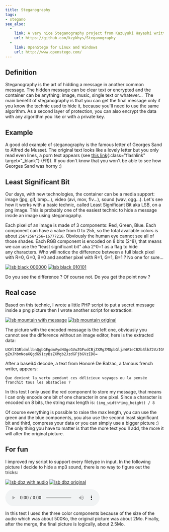 ```yaml
---
title: Steganography
tags:
- stegano
see_also:
  -
    link: A very nice Steganography project from Kazuyuki Hayashi written in PHP
    url: https://github.com/kzykhys/Steganography
  -
    link: OpenStego for Linux and Windows
    url: http://www.openstego.com/
---
```

## Definition

Steganography is the art of hidding a message in another common message. 
The hidden message can be clear text or encrypted and the container can be anything: image, music, single text or whatever... 
The main benefit of steganography is that you can get the final message only if you know the technic used to hide it, because you'll need to use the same algorithm. 
As a second layer of protection, you can also encrypt the data with any algorithm you like or with a private key.

<!--more-->

## Example

A good old example of steganography is the famous letter of Georges Sand to Alfred de Musset. 
The original text looks like a lovely letter but you only read even lines, a porn text appears (see [this link](http://5ko.free.fr/fr/sand.html){:class="flashlink" target="_blank"} (FR)). 
If you don't know that you won't be able to see how Georges Sand was horny :)

## Least Significant Bit

Our days, with new technologies, the container can be a media support: image (jpg, gif, bmp...), video (avi, mov, flv...), sound (wav, ogg...). 
Let's see how it works with a basic technic, called Least Significant Bit aka LSB, on a png image. 
This is probably one of the easiest technic to hide a message inside an image using steganogaphy.

Each pixel of an image is made of 3 components: Red, Green, Blue. Each component can have a value from 0 to 255, so the total available colors is about `256*256*256=16777216`. 
Obviously the human eye cannot see all of those shades. 
Each RGB component is encoded on 8 bits (2^8), that means we can use the "least significant bit" aka 2^0=1 as a flag to hide any characters. 
Who will notice the difference between a full black pixel with R=0, G=0, B=0 and another pixel with R=1, G=1, B=1 ? No one for sure...

[![lsb black 000000](/images/lsb-black-000000.png)](/images/lsb-black-000000.png)
[![lsb black 010101](/images/lsb-black-010101.png)](/images/lsb-black-010101.png)

Do you see the difference ? Of course not. Do you get the point now ?

## Real case

Based on this technic, I wrote a little PHP script to put a secret message inside a png picture then I wrote another script for extraction:

[![lsb mountain with message](/images/lsb-mountain-message.png)](/images/lsb-mountain-message.png)
[![lsb mountain original](/images/lsb-mountain-empty.png)](/images/lsb-mountain-empty.png)

The picture with the encoded message is the left one, obviously you cannot see the difference without an image editor, here is the extracted data:

```
UXVlIGRldmllbnQgbGEgdmVydHUgcGVuZGFudCBjZXMgZMOpbGljaWV1eCB2b3lhZ2VzIG91IGxhIHBlbnPDqWU
gZnJhbmNoaXQgdG91cyBsZXMgb2JzdGFjbGVzID8=
```

After a base64 decode, a text from Honoré De Balzac, a famous french writer, appears:

`Que devient la vertu pendant ces délicieux voyages ou la pensée franchit tous les obstacles ?`

In this test I only used the red component to store my message, that means I can only encode one bit of one character in one pixel. 
Since a character is encoded on 8 bits, the string max length is:
`(img_width*img_height) / 8`

Of course everything is possible to raise the max length, you can use the green and the blue components, you also use the second least significant bit and third, 
compress your data or you can simply use a bigger picture :) The only thing you have to matter is that the more text you'll add, the more it will alter the original picture.

## For fun

I improved my script to support every filetype in input. 
In the following picture I decide to hide a mp3 sound, there is no way to figure out the tricks:

[![lsb dbz with audio](/images/lsb-dbz-message.png)](/images/lsb-dbz-message.png)
[![lsb dbz original](/images/lsb-dbz-empty.png)](/images/lsb-dbz-empty.png)

<audio src="/images/lsb_dbz.mp3" controls="controls"></audio>

In this test I used the three color components because of the size of the audio which was about 500Ko, the original picture was about 2Mo. 
Finally, after the merge, the final picture is logically, about 2.5Mo.

